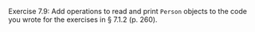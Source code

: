 Exercise 7.9: Add operations to read and print ```Person``` objects to the code you wrote
for the exercises in § 7.1.2 (p. 260).